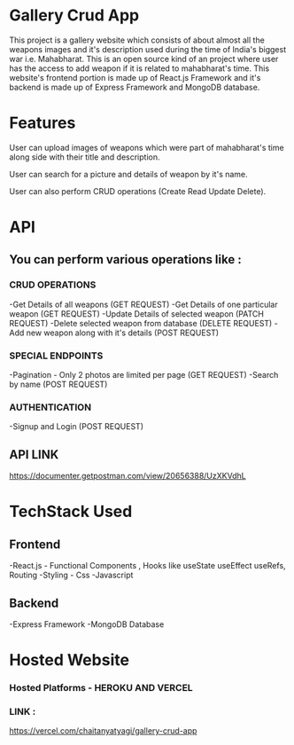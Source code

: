 # Gallery Crud App

This project is a gallery website which consists of about almost all the weapons images and it's description used during the time of India's biggest war i.e. Mahabharat. This is an open source kind of an project where user has the access to add weapon if it is related to mahabharat's time. This website's frontend portion is made up of React.js Framework and it's backend is made up of Express Framework and MongoDB database.

# Features
User can upload images of weapons which were part of mahabharat's time along side with their title and description. 

User can search for a picture and details of weapon by it's name.

User can also perform CRUD operations (Create Read Update Delete).

# API

## You can perform various operations like :
### CRUD OPERATIONS
-Get Details of all weapons (GET REQUEST)
-Get Details of one particular weapon (GET REQUEST)
-Update Details of selected weapon (PATCH REQUEST)
-Delete selected weapon from database (DELETE REQUEST)
-Add new weapon along with it's details (POST REQUEST)
### SPECIAL ENDPOINTS
-Pagination - Only 2 photos are limited per page (GET REQUEST)
-Search by name (POST REQUEST)
### AUTHENTICATION
-Signup and Login (POST REQUEST)

## API LINK
https://documenter.getpostman.com/view/20656388/UzXKVdhL

# TechStack Used
## Frontend
-React.js - Functional Components , Hooks like useState useEffect useRefs, Routing
-Styling - Css
-Javascript
## Backend
-Express Framework
-MongoDB Database

# Hosted Website
### Hosted Platforms - HEROKU AND VERCEL
### LINK :
https://vercel.com/chaitanyatyagi/gallery-crud-app


